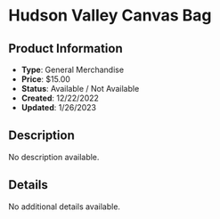 # Hudson Valley Canvas Bag

## Product Information
- **Type**: General Merchandise
- **Price**: $15.00
- **Status**: Available / Not Available
- **Created**: 12/22/2022
- **Updated**: 1/26/2023

## Description
No description available.



## Details
No additional details available.
